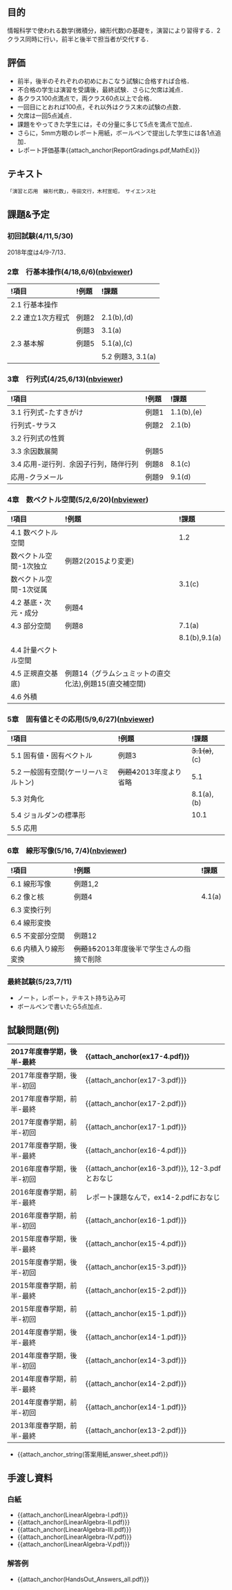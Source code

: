## 目的
情報科学で使われる数学(微積分，線形代数)の基礎を，演習により習得する．2クラス同時に行い，前半と後半で担当者が交代する． 
## 評価 
- 前半，後半のそれぞれの初めにおこなう試験に合格すれば合格． 
- 不合格の学生は演習を受講後，最終試験．さらに欠席は減点． 
- 各クラス100点満点で，両クラス60点以上で合格．
- 一回目にとおれば100点，それ以外はクラス末の試験の点数． 
- 欠席は一回5点減点． 
- 課題をやってきた学生には，その分量に多じて5点を満点で加点．
- さらに，5mm方眼のレポート用紙，ボールペンで提出した学生には各1点追加．
- レポート評価基準{{attach_anchor(ReportGradings.pdf,MathEx)}}

## テキスト
```
「演習と応用　線形代数」，寺田文行，木村宣昭，　サイエンス社
```
## 課題&予定
### 初回試験(4/11,5/30)
2018年度は4/9-7/13．
### 2章　行基本操作(4/18,6/6)([nbviewer](https://nbviewer.jupyter.org/github/daddygongon/jupyter_num_calc/blob/master/linear_algebra/LA-I_lu.ipynb))

|!項目|!例題|!課題|
|:----|:----|:----|
|2.1 行基本操作|　|　|
|2.2 連立1次方程式|例題2|2.1(b),(d)|
| |例題3|3.1(a)|
|2.3 基本解|例題5|5.1(a),(c)|
| | |5.2 例題3, 3.1(a)|



### 3章　行列式(4/25,6/13)([nbviewer](https://nbviewer.jupyter.org/github/daddygongon/jupyter_num_calc/blob/master/linear_algebra/LA-II_det.ipynb))

|!項目|!例題|!課題|
|:----|:----|:----|
|3.1 行列式-たすきがけ|例題1|1.1(b),(e)|
|行列式-サラス|例題2|2.1(b)|
|3.2 行列式の性質|　|　|
|3.3 余因数展開|例題5|　|
|3.4 応用-逆行列．余因子行列，随伴行列|例題8|8.1(c)|
|応用-クラメール|例題9|9.1(d)|


### 4章　数ベクトル空間(5/2,6/20)([nbviewer](https://nbviewer.jupyter.org/github/daddygongon/jupyter_num_calc/blob/master/linear_algebra/LA-III_vector_space.ipynb))

|!項目|!例題|!課題|
|:----|:----|:----|
|4.1 数ベクトル空間|　|1.2|
|数ベクトル空間-1次独立|例題2(2015より変更)　|
|数ベクトル空間-1次従属|　|3.1(c)|
|4.2 基底・次元・成分|例題4|　|
|4.3 部分空間|例題8|7.1(a)|
| | |8.1(b),9.1(a)|
|4.4 計量ベクトル空間|　|
|4.5 正規直交基底)|例題14（グラムシュミットの直交化法),例題15(直交補空間)| |
|4.6 外積|　| |


### 5章　固有値とその応用(5/9,6/27)([nbviewer](https://nbviewer.jupyter.org/github/daddygongon/jupyter_num_calc/blob/master/linear_algebra/LA-IV_eig.ipynb))

|!項目|!例題|!課題|
|:----|:----|:----|
|5.1 固有値・固有ベクトル|例題3|~~3.1(a)~~,(c)|
|5.2 一般固有空間(ケーリーハミルトン)|~~例題4~~2013年度より省略|5.1|
|5.3 対角化|　|8.1(a),(b)|
|5.4 ジョルダンの標準形|　|10.1|
|5.5 応用|　| |


### 6章　線形写像(5/16, 7/4)([nbviewer](https://nbviewer.jupyter.org/github/daddygongon/jupyter_num_calc/blob/master/linear_algebra/LA-V_map.ipynb))

|!項目|!例題|!課題|
|:----|:----|:----|
|6.1 線形写像|例題1,2| |
|6.2 像と核|例題4|4.1(a)|
|6.3 変換行列|　|　|
|6.4 線形変換|　|　|
|6.5 不変部分空間|例題12|　|
|6.6 内積入り線形変換|~~例題15~~2013年度後半で学生さんの指摘で削除| |


### 最終試験(5/23,7/11)
- ノート，レポート，テキスト持ち込み可
- ボールペンで書いたら5点加点．

## 試験問題(例)

|2017年度春学期，後半-最終|{{attach_anchor(ex17-4.pdf)}}|
|:----|:----|
|2017年度春学期，後半-初回|{{attach_anchor(ex17-3.pdf)}}|
|2017年度春学期，前半-最終|{{attach_anchor(ex17-2.pdf)}}|
|2017年度春学期，前半-初回|{{attach_anchor(ex17-1.pdf)}}|
|2017年度春学期，後半-最終|{{attach_anchor(ex16-4.pdf)}}|
|2016年度春学期，後半-初回|{{attach_anchor(ex16-3.pdf)}}, 12-3.pdfとおなじ|
|2016年度春学期，前半-最終|レポート課題なんで，ex14-2.pdfにおなじ|
|2016年度春学期，前半-初回|{{attach_anchor(ex16-1.pdf)}}|
|2015年度春学期，後半-最終|{{attach_anchor(ex15-4.pdf)}}|
|2015年度春学期，後半-初回|{{attach_anchor(ex15-3.pdf)}}|
|2015年度春学期，前半-最終|{{attach_anchor(ex15-2.pdf)}}|
|2015年度春学期，前半-初回|{{attach_anchor(ex15-1.pdf)}}|
|2014年度春学期，後半-最終|{{attach_anchor(ex14-1.pdf)}}|
|2014年度春学期，後半-初回|{{attach_anchor(ex14-3.pdf)}}|
|2014年度春学期，前半-最終|{{attach_anchor(ex14-2.pdf)}}|
|2014年度春学期，前半-初回|{{attach_anchor(ex14-1.pdf)}}|
|2013年度春学期，前半-最終|{{attach_anchor(ex13-2.pdf)}}|

- {{attach_anchor_string(答案用紙,answer_sheet.pdf)}}
## 手渡し資料
### 白紙
- {{attach_anchor(LinearAlgebra-I.pdf)}}
- {{attach_anchor(LinearAlgebra-II.pdf)}}
- {{attach_anchor(LinearAlgebra-III.pdf)}}
- {{attach_anchor(LinearAlgebra-IV.pdf)}}
- {{attach_anchor(LinearAlgebra-V.pdf)}}
### 解答例
- {{attach_anchor(HandsOut_Answers_all.pdf)}}
